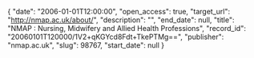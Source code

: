 {
  "date": "2006-01-01T12:00:00", 
  "open_access": true, 
  "target_url": "http://nmap.ac.uk/about/", 
  "description": "", 
  "end_date": null, 
  "title": "NMAP : Nursing, Midwifery and Allied Health Professions", 
  "record_id": "20060101T120000/1V2+qKGYcd8Fdt+TkePTMg==", 
  "publisher": "nmap.ac.uk", 
  "slug": 98767, 
  "start_date": null
}

